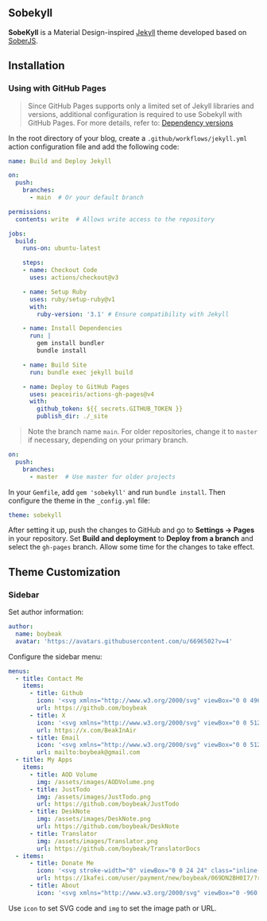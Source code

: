 ## Sobekyll

**SobeKyll** is a Material Design-inspired [Jekyll](https://jekyllrb.com/) theme developed based on [SoberJS](https://soberjs.com/).

## Installation
### Using with GitHub Pages

> Since GitHub Pages supports only a limited set of Jekyll libraries and versions, additional configuration is required to use Sobekyll with GitHub Pages. For more details, refer to: [Dependency versions](https://pages.github.com/versions/)

In the root directory of your blog, create a `.github/workflows/jekyll.yml` action configuration file and add the following code:

```yml
name: Build and Deploy Jekyll

on:
  push:
    branches:
      - main  # Or your default branch

permissions:
  contents: write  # Allows write access to the repository

jobs:
  build:
    runs-on: ubuntu-latest

    steps:
    - name: Checkout Code
      uses: actions/checkout@v3

    - name: Setup Ruby
      uses: ruby/setup-ruby@v1
      with:
        ruby-version: '3.1' # Ensure compatibility with Jekyll

    - name: Install Dependencies
      run: |
        gem install bundler
        bundle install

    - name: Build Site
      run: bundle exec jekyll build

    - name: Deploy to GitHub Pages
      uses: peaceiris/actions-gh-pages@v4
      with:
        github_token: ${{ secrets.GITHUB_TOKEN }}
        publish_dir: ./_site
```

> Note the branch name `main`. For older repositories, change it to `master` if necessary, depending on your primary branch.

```yml
on:
  push:
    branches:
      - master  # Use master for older projects
```

In your `Gemfile`, add `gem 'sobekyll'` and run `bundle install`. Then configure the theme in the `_config.yml` file:

```yml
theme: sobekyll
```

After setting it up, push the changes to GitHub and go to **Settings -> Pages** in your repository. Set **Build and deployment** to **Deploy from a branch** and select the `gh-pages` branch. Allow some time for the changes to take effect.

## Theme Customization

### Sidebar
Set author information:
```yml
author: 
  name: boybeak
  avatar: 'https://avatars.githubusercontent.com/u/6696502?v=4'
```

Configure the sidebar menu:
```yml
menus:
  - title: Contact Me
    items:
      - title: Github
        icon: '<svg xmlns="http://www.w3.org/2000/svg" viewBox="0 0 496 512"><!--! Font Awesome Free 6.6.0 by @fontawesome --><path d="..."/></svg>'
        url: https://github.com/boybeak
      - title: X
        icon: '<svg xmlns="http://www.w3.org/2000/svg" viewBox="0 0 512 512"><!--! Font Awesome Free 6.6.0 --><path d="..."/></svg>'
        url: https://x.com/BeakInAir
      - title: Email
        icon: '<svg xmlns="http://www.w3.org/2000/svg" viewBox="0 0 512 512"><!--! Font Awesome Free 6.6.0 --><path d="..."/></svg>'
        url: mailto:boybeak@gmail.com
  - title: My Apps
    items:
      - title: AOD Volume
        img: /assets/images/AODVolume.png
      - title: JustTodo
        img: /assets/images/JustTodo.png
        url: https://github.com/boybeak/JustTodo
      - title: DeskNote
        img: /assets/images/DeskNote.png
        url: https://github.com/boybeak/DeskNote
      - title: Translator
        img: /assets/images/Translator.png
        url: https://github.com/boybeak/TranslatorDocs
  - items:
      - title: Donate Me
        icon: '<svg stroke-width="0" viewBox="0 0 24 24" class="inline-block text-primary" height="1em" width="1em" xmlns="http://www.w3.org/2000/svg"><path d="..."/></svg>'
        url: https://1kafei.com/user/payment/new/boybeak/069DN2BH0I7/?referrer=/boybeak/
      - title: About
        icon: '<svg xmlns="http://www.w3.org/2000/svg" viewBox="0 -960 960 960"><path d="..."/></svg>'
```

Use `icon` to set SVG code and `img` to set the image path or URL.